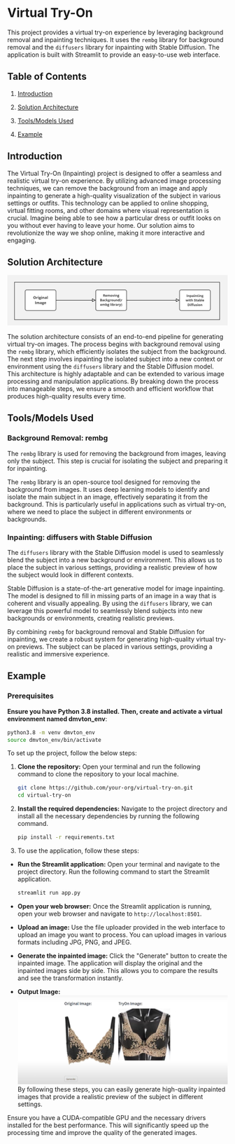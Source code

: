 
# Virtual Try-On

This project provides a virtual try-on experience by leveraging background removal and inpainting techniques. It uses the `rembg` library for background removal and the `diffusers` library for inpainting with Stable Diffusion. The application is built with Streamlit to provide an easy-to-use web interface.

## Table of Contents
1. [Introduction](#introduction)
   
2. [Solution Architecture](#solution-architecture)
   
3. [Tools/Models Used](#toolsmodels-used)

4. [Example](#example)

## Introduction

The Virtual Try-On (Inpainting) project is designed to offer a seamless and realistic virtual try-on experience. By utilizing advanced image processing techniques, we can remove the background from an image and apply inpainting to generate a high-quality visualization of the subject in various settings or outfits. This technology can be applied to online shopping, virtual fitting rooms, and other domains where visual representation is crucial. Imagine being able to see how a particular dress or outfit looks on you without ever having to leave your home. Our solution aims to revolutionize the way we shop online, making it more interactive and engaging.

## Solution Architecture

![Solution Architecture Diagram](https://github.com/Prajnabhandary/VITON/blob/main/Inpainting/Arch_daigram.jpg)

The solution architecture consists of an end-to-end pipeline for generating virtual try-on images. The process begins with background removal using the `rembg` library, which efficiently isolates the subject from the background. The next step involves inpainting the isolated subject into a new context or environment using the `diffusers` library and the Stable Diffusion model. This architecture is highly adaptable and can be extended to various image processing and manipulation applications. By breaking down the process into manageable steps, we ensure a smooth and efficient workflow that produces high-quality results every time.

## Tools/Models Used

### Background Removal: rembg

The `rembg` library is used for removing the background from images, leaving only the subject. This step is crucial for isolating the subject and preparing it for inpainting.

The `rembg` library is an open-source tool designed for removing the background from images. It uses deep learning models to identify and isolate the main subject in an image, effectively separating it from the background. This is particularly useful in applications such as virtual try-on, where we need to place the subject in different environments or backgrounds.

### Inpainting: diffusers with Stable Diffusion

The `diffusers` library with the Stable Diffusion model is used to seamlessly blend the subject into a new background or environment. This allows us to place the subject in various settings, providing a realistic preview of how the subject would look in different contexts.

Stable Diffusion is a state-of-the-art generative model for image inpainting. The model is designed to fill in missing parts of an image in a way that is coherent and visually appealing. By using the `diffusers` library, we can leverage this powerful model to seamlessly blend subjects into new backgrounds or environments, creating realistic previews.

By combining `rembg` for background removal and Stable Diffusion for inpainting, we create a robust system for generating high-quality virtual try-on previews. The subject can be placed in various settings, providing a realistic and immersive experience.

## Example

### Prerequisites

 **Ensure you have Python 3.8 installed. Then, create and activate a virtual environment named dmvton_env**:
   ```sh
   python3.8 -m venv dmvton_env
   source dmvton_env/bin/activate
   ```
To set up the project, follow the below steps:

1. **Clone the repository:** Open your terminal and run the following command to clone the repository to your local machine.

    ```sh
    git clone https://github.com/your-org/virtual-try-on.git
    cd virtual-try-on
    ```

2. **Install the required dependencies:** Navigate to the project directory and install all the necessary dependencies by running the following command.

    ```sh
    pip install -r requirements.txt
    ```


3. To use the application, follow these steps:

- **Run the Streamlit application:** Open your terminal and navigate to the project directory. Run the following command to start the Streamlit application.

    ```sh
    streamlit run app.py
    ```

- **Open your web browser:** Once the Streamlit application is running, open your web browser and navigate to `http://localhost:8501`.

- **Upload an image:** Use the file uploader provided in the web interface to upload an image you want to process. You can upload images in various formats including JPG, PNG, and JPEG.

- **Generate the inpainted image:** Click the "Generate" button to create the inpainted image. The application will display the original and the inpainted images side by side. This allows you to compare the results and see the transformation instantly.

- **Output Image:**
  ![Example Input](https://raw.githubusercontent.com/Prajnabhandary/VITON/main/Inpainting/img_3.png)
By following these steps, you can easily generate high-quality inpainted images that provide a realistic preview of the subject in different settings.

Ensure you have a CUDA-compatible GPU and the necessary drivers installed for the best performance. This will significantly speed up the processing time and improve the quality of the generated images.

